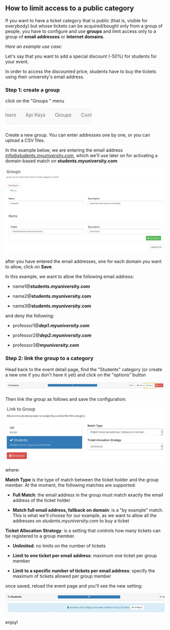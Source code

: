 ## How to limit access to a public category

If you want to have a ticket category that is public (that is, visible for everybody) but whose tickets can be acquired/bought only from a group of people, you have to configure and use **groups** and limit access only to a group of **email addresses** or **internet domains**. 

*Here an example use case:*

Let's say that you want to add a special discount (-50%) for students for your event. 

In order to access the discounted price, students have to buy the tickets using their university's email address.

### Step 1: create a group

click on the "Groups " menu

![groups-menu](img/groups-menu.webp) 

Create a new group. You can enter addresses one by one, or you can upload a CSV files.

In the example below, we are entering the email address info@students.myuniversity.com, which we'll use later on for activating a domain-based match on **students.myuniversity.com**

![create-group](img/create-group.webp)



after you have entered the email addresses, one for each domain you want to allow, click on **Save**.



In this example, we want to allow the following email address:

- name1@**students.myuniversity.com**

- name2@**students.myuniversity.com**

- name3@**students.myuniversity.com**

and deny the following:

- professor1@***dep1.myuniversity.com***

- professor2@***dep2.myuniversity.com***

- professor3@***myuniversity.com***



### Step 2: link the group to a category

Head back to the event detail page, find the "Students" category (or create a new one if you don't have it yet) and click on the "options" button

![options-button](img/options-button.webp)



Then link the group as follows and save the configuration:

![link-to-group](img/link-to-group.webp)

where:

**Match Type** is the type of match between the ticket holder and the group member. At the moment, the following matches are supported:

- **Full Match**: the email address in the group must match exactly the email address of the ticket holder

- **Match full email address, fallback on domain**: is a "by example" match. This is what we'll choose for our example, as we want to allow all the addresses on *students.myuniversity.com* to buy a ticket

**Ticket Allocation Strategy**: is a setting that controls how many tickets can be registered to a group member. 

- **Unlimited**: no limits on the number of tickets

- **Limit to one ticket per email address**: maximum one ticket per group member

- **Limit to a specific number of tickets per email address**: specify the maximum of tickets allowed per group member

once saved, reload the event page and you'll see the new setting:

![group-active](img/group-active.webp)

enjoy!

